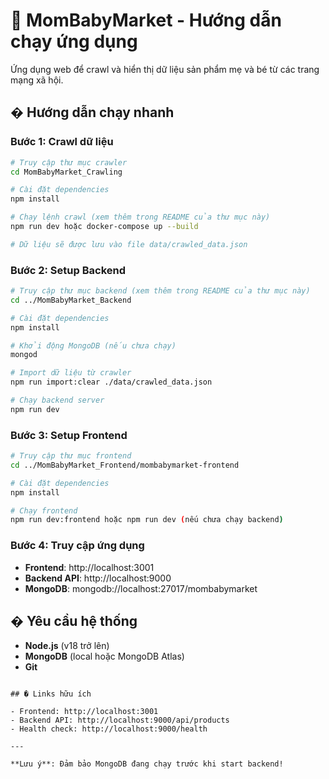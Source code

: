 # 🍼 MomBabyMarket - Hướng dẫn chạy ứng dụng

Ứng dụng web để crawl và hiển thị dữ liệu sản phẩm mẹ và bé từ các trang mạng xã hội.

## � Hướng dẫn chạy nhanh

### Bước 1: Crawl dữ liệu
```bash
# Truy cập thư mục crawler
cd MomBabyMarket_Crawling

# Cài đặt dependencies
npm install

# Chạy lệnh crawl (xem thêm trong README của thư mục này)
npm run dev hoặc docker-compose up --build

# Dữ liệu sẽ được lưu vào file data/crawled_data.json
```

### Bước 2: Setup Backend
```bash
# Truy cập thư mục backend (xem thêm trong README của thư mục này)
cd ../MomBabyMarket_Backend 

# Cài đặt dependencies
npm install

# Khởi động MongoDB (nếu chưa chạy)
mongod

# Import dữ liệu từ crawler
npm run import:clear ./data/crawled_data.json

# Chạy backend server
npm run dev
```

### Bước 3: Setup Frontend
```bash
# Truy cập thư mục frontend  
cd ../MomBabyMarket_Frontend/mombabymarket-frontend

# Cài đặt dependencies
npm install

# Chạy frontend
npm run dev:frontend hoặc npm run dev (nếu chưa chạy backend)
```

### Bước 4: Truy cập ứng dụng
- **Frontend**: http://localhost:3001
- **Backend API**: http://localhost:9000
- **MongoDB**: mongodb://localhost:27017/mombabymarket

## � Yêu cầu hệ thống

- **Node.js** (v18 trở lên)
- **MongoDB** (local hoặc MongoDB Atlas)
- **Git**

```

## � Links hữu ích

- Frontend: http://localhost:3001
- Backend API: http://localhost:9000/api/products
- Health check: http://localhost:9000/health

---

**Lưu ý**: Đảm bảo MongoDB đang chạy trước khi start backend!


